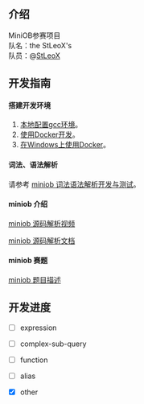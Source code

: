 ## 介绍

MiniOB参赛项目  
队名：the StLeoX's  
队员：@[StLeoX](https://github.com/stleox)

## 开发指南

#### 搭建开发环境

1. [本地配置gcc环境](docs/how_to_build.md)。
2. [使用Docker开发](docs/how-to-dev-using-docker.md)。
3. [在Windows上使用Docker](docs/how_to_dev_miniob_by_docker_on_windows.md)。

#### 词法、语法解析

请参考 [miniob 词法语法解析开发与测试](docs/miniob-sql-parser.md)。

#### miniob 介绍

[miniob 源码解析视频](https://open.oceanbase.com/activities/4921877)

[miniob 源码解析文档](https://www.oceanbase.com/docs/community-developer-quickstart-10000000000627363)

#### miniob 赛题

[miniob 题目描述](docs/miniob_topics.md)

## 开发进度
- [ ] expression
- [ ] complex-sub-query
- [ ] function
- [ ] alias
- [x] other

